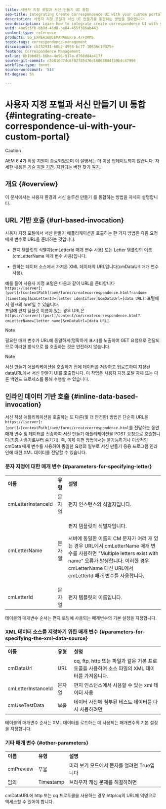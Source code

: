 ```yaml
---
title: 사용자 지정 포털과 서신 만들기 UI 통합
seo-title: Integrating Create Correspondence UI with your custom portal
description: 사용자 지정 포털과 서신 UI 만들기를 통합하는 방법을 알아봅니다
seo-description: Learn how to integrate create correspondence UI with your custom portal
uuid: 4ae9c5fb-bb9d-46d8-be84-455f386ab443
content-type: reference
products: SG_EXPERIENCEMANAGER/6.4/FORMS
topic-tags: correspondence-management
discoiquuid: cb232931-60b7-4956-bc77-10636c19325e
feature: Correspondence Management
exl-id: 8b1bbd85-66ba-4e96-917a-d768d84a417f
source-git-commit: c5b816d74c6f02f85476d16868844f39b4c47996
workflow-type: tm+mt
source-wordcount: '514'
ht-degree: 5%

---
```


# 사용자 지정 포털과 서신 만들기 UI 통합 {#integrating-create-correspondence-ui-with-your-custom-portal}

>[!CAUTION]
>
>AEM 6.4가 확장 지원이 종료되었으며 이 설명서는 더 이상 업데이트되지 않습니다. 자세한 내용은 [기술 지원 기간](https://helpx.adobe.com/kr/support/programs/eol-matrix.html). 지원되는 버전 찾기 [여기](https://experienceleague.adobe.com/docs/).

## 개요 {#overview}

이 문서에서는 사용자 환경과 서신 솔루션 만들기 를 통합하는 방법을 자세히 설명합니다.

## URL 기반 호출 {#url-based-invocation}

사용자 지정 포털에서 서신 만들기 애플리케이션을 호출하는 한 가지 방법은 다음 요청 매개 변수로 URL을 준비하는 것입니다.

* 편지 템플릿의 식별자(cmLetterId 매개 변수 사용) 또는 Letter 템플릿의 이름(cmLetterName 매개 변수 사용)입니다.

* 원하는 데이터 소스에서 가져온 XML 데이터의 URL입니다(cmDataUrl 매개 변수 사용).

예를 들어 사용자 지정 포털은 다음과 같이 URL을 준비합니다\
`https://[server]:[port]/[contextPath]/aem/forms/createcorrespondence.html?random=[timestamp]&cmLetterId=[letter identifier]&cmDataUrl=[data URL]`: 포털에서 링크의 href일 수 있습니다.\
포털에 편지 템플릿 이름이 있는 경우 URL은\
`https://[server]:[port]/content/cm/createcorrespondence.html?cmLetterName=[letter name]&cmDataUrl=[data URL]`.

>[!NOTE]
>
>필요한 매개 변수가 URL에 동일하게(명확하게 표시)를 노출하여 GET 요청으로 전달되므로 이러한 방식으로 를 호출하는 것은 안전하지 않습니다.

>[!NOTE]
>
>서신 만들기 애플리케이션을 호출하기 전에 데이터를 저장하고 업로드하여 지정된 dataURL에서 서신 만들기 UI를 호출합니다. 이 작업은 사용자 지정 포털 자체 또는 다른 백엔드 프로세스를 통해 수행할 수 있습니다.

## 인라인 데이터 기반 호출 {#inline-data-based-invocation}

서신 작성 애플리케이션을 호출하는 또 다른(및 더 안전한) 방법은 단순히 URL을 `https://[server]:[port]/[contextPath]/aem/forms/createcorrespondence.html`를 전달하는 동안 매개 변수 및 데이터를 전송하여 서신 만들기 애플리케이션을 POST 요청으로 호출합니다(최종 사용자로부터 숨기기). 즉, 이제 이전 방법에서는 불가능하거나 이상적인 cmData 매개 변수를 사용하여 동일한 요청의 일부로 서신 만들기 응용 프로그램 인라인에 대한 XML 데이터를 전달할 수 있습니다.

### 문자 지정에 대한 매개 변수 {#parameters-for-specifying-letter}

<table> 
 <tbody>
  <tr>
   <td><strong>이름</strong></td> 
   <td><strong>유형</strong></td> 
   <td><strong>설명</strong></td> 
  </tr>
  <tr>
   <td>cmLetterInstanceId</td> 
   <td>문자열</td> 
   <td>편지 인스턴스의 식별자입니다.</td> 
  </tr>
  <tr>
   <td>cmLetterName</td> 
   <td>문자열</td> 
   <td><p>편지 템플릿의 식별자입니다. </p> <p>서버에 동일한 이름의 CM 문자가 여러 개 있는 경우 URL에서 cmLetterName 매개 변수를 사용하면 "Multiple letters exist with name" 오류가 발생합니다. 이러한 경우 cmLetterName 대신 URL에서 cmLetterId 매개 변수를 사용합니다.</p> </td> 
  </tr>
  <tr>
   <td>cmLetterId</td> 
   <td>문자열</td> 
   <td>편지 템플릿의 이름입니다.</td> 
  </tr>
 </tbody>
</table>

테이블의 매개변수 순서는 편지 로딩에 사용되는 매개변수의 기본 설정을 지정합니다.

### XML 데이터 소스를 지정하기 위한 매개 변수 {#parameters-for-specifying-the-xml-data-source}

<table> 
 <tbody>
  <tr>
   <td><strong>이름</strong></td> 
   <td><strong>유형</strong></td> 
   <td><strong>설명</strong></td> 
  </tr>
  <tr>
   <td>cmDataUrl<br /> </td> 
   <td>URL</td> 
   <td>cq, ftp, http 또는 파일과 같은 기본 프로토콜을 사용하여 소스 파일의 XML 데이터를 가져옵니다.<br /> </td> 
  </tr>
  <tr>
   <td>cmLetterInstanceId</td> 
   <td>문자열</td> 
   <td>편지 인스턴스에서 사용할 수 있는 xml 데이터 사용</td> 
  </tr>
  <tr>
   <td>cmUseTestData</td> 
   <td>부울</td> 
   <td>데이터 사전에 첨부된 테스트 데이터를 다시 사용하려면</td> 
  </tr>
 </tbody>
</table>

테이블의 매개변수 순서는 XML 데이터를 로드하는 데 사용되는 매개변수의 기본 설정을 지정합니다.

### 기타 매개 변수 {#other-parameters}

<table> 
 <tbody>
  <tr>
   <td><strong>이름</strong></td> 
   <td><strong>유형</strong></td> 
   <td><strong>설명</strong></td> 
  </tr>
  <tr>
   <td>cmPreview<br /> </td> 
   <td>부울</td> 
   <td>미리 보기 모드에서 문자를 열려면 True입니다<br /> </td> 
  </tr>
  <tr>
   <td>임의</td> 
   <td>Timestamp</td> 
   <td>브라우저 캐싱 문제를 해결하려면</td> 
  </tr>
 </tbody>
</table>

cmDataURL에 http 또는 cq 프로토콜을 사용하는 경우 http/cq의 URL에 익명으로 액세스할 수 있어야 합니다.
